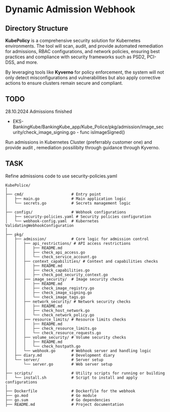 # Dynamic Admission Webhook

## Directory Structure

**KubePolicy** is a comprehensive security solution for Kubernetes environments. The tool will scan, audit, and provide automated remediation for admissions, RBAC configurations, and network policies, ensuring best practices and compliance with security frameworks such as PSD2, PCI-DSS, and more.

By leveraging tools like **Kyverno** for policy enforcement, the system will not only detect misconfigurations and vulnerabilities but also apply corrective actions to ensure clusters remain secure and compliant.

## TODO
28.10.2024 Admissions finished 
-  EKS-BankingKube/BankingKube_app/Kube_Police/pkg/admission/image_security/check_image_signing.go - func isImageSigned()


Run admissions in Kubernetes Cluster (preferrably customer one) and provide audit , remediation possilibity through guidance through Kyverno. 

## TASK
Refine admissions code to use security-policies.yaml  

```plaintext
KubePolice/
│
├── cmd/                     # Entry point
│   ├── main.go              # Main application logic
│   └── secrets.go           # Secrets management logic
│
├── configs/                 # Webhook configurations
│   ├── security-policies.yaml # Security policies configuration
│   └── webhook-config.yaml  # Kubernetes ValidatingWebhookConfiguration
│
├── pkg/
│   ├── admission/           # Core logic for admission control
│   │   ├── api_restrictions/ # API access restrictions
│   │   │   ├── README.md
│   │   │   ├── check_api_access.go
│   │   │   └── check_service_account.go
│   │   ├── context_capabilities/ # Context and capabilities checks
│   │   │   ├── README.md
│   │   │   ├── check_capabilities.go
│   │   │   ├── check_pod_security_context.go
│   │   ├── image_security/  # Image security checks
│   │   │   ├── README.md
│   │   │   ├── check_image_registry.go
│   │   │   ├── check_image_signing.go
│   │   │   └── check_image_tags.go
│   │   ├── network_security/ # Network security checks
│   │   │   ├── README.md
│   │   │   ├── check_host_network.go
│   │   │   └── check_network_policy.go
│   │   ├── resource_limits/ # Resource limits checks
│   │   │   ├── README.md
│   │   │   ├── check_resource_limits.go
│   │   │   └── check_resource_requests.go
│   │   ├── volume_security/ # Volume security checks
│   │   │   ├── README.md
│   │   │   └── check_hostpath.go
│   │   └── webhook.go       # Webhook server and handling logic
│   ├── diary.md             # Development diary
│   └── server/              # Server setup
│       └── server.go        # Web server setup
│
├── scripts/                 # Utility scripts for running or building
│   └── install.sh           # Script to install and apply configurations
│
├── Dockerfile               # Dockerfile for the webhook
├── go.mod                   # Go module
├── go.sum                   # Go dependencies
├── README.md                # Project documentation